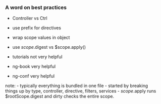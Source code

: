### A word on best practices

- Controller vs Ctrl
- use prefix for directives
- wrap scope values in object
- use $scope.$digest vs $scope.apply()


- tutorials not very helpful
- ng-book very helpful
- ng-conf very helpful


note:
    - typically everything is bundled in one file
    - started by breaking things up by type, controller, directive, filters, services
    - $scope.$apply runs $rootScope.digest and dirty checks the entire scope.
